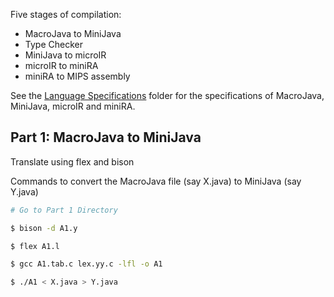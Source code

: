Five stages of compilation:
- MacroJava to MiniJava
- Type Checker
- MiniJava to microIR
- microIR to miniRA
- miniRA to MIPS assembly

See the [Language Specifications](https://github.com/Vineeth-Kada/MacroJava-Compiler/tree/main/Language%20Specifications) folder for the specifications of MacroJava, MiniJava, microIR and miniRA.

## Part 1: MacroJava to MiniJava
Translate using flex and bison

Commands to convert the MacroJava file (say X.java) to MiniJava (say Y.java)
```bash
# Go to Part 1 Directory

$ bison -d A1.y

$ flex A1.l

$ gcc A1.tab.c lex.yy.c -lfl -o A1

$ ./A1 < X.java > Y.java 
```